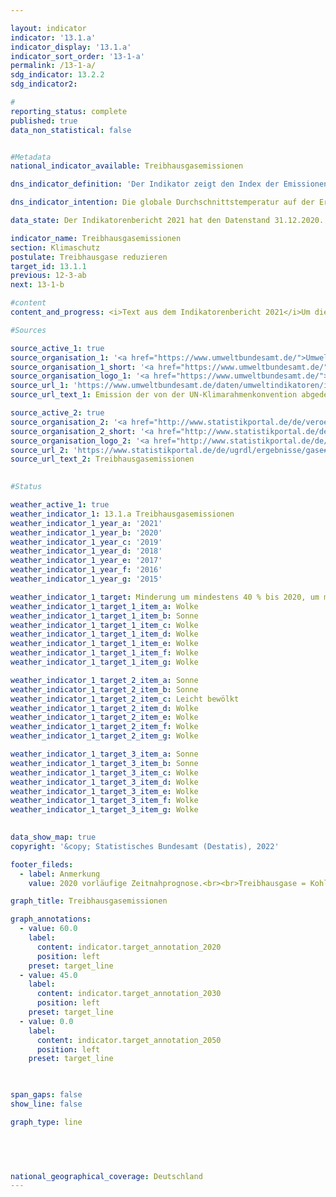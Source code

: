 ```yaml
---

layout: indicator    
indicator: '13.1.a'    
indicator_display: '13.1.a'    
indicator_sort_order: '13-1-a'    
permalink: /13-1-a/    
sdg_indicator: 13.2.2    
sdg_indicator2:     

#
reporting_status: complete    
published: true    
data_non_statistical: false    


#Metadata    
national_indicator_available: Treibhausgasemissionen    

dns_indicator_definition: 'Der Indikator zeigt den Index der Emissionen folgender Treibhausgase (Stoffe oder Stoffgruppen, in CO2-Äquivalenten): Kohlendioxid (CO2), Methan (CH4), Lachgas (N2O), Stickstofftrifluorid (NF3), teilhalogenierte Fluorkohlenwasserstoffe (H-FKW/HFC), perfluorierte Kohlenwasserstoffe (FKW/PFC) sowie Schwefelhexafluorid (SF6).'    

dns_indicator_intention: Die globale Durchschnittstemperatur auf der Erdoberfläche steigt aufgrund der zunehmenden Konzentration von Kohlendioxid und anderen Treibhausgasen in der Atmosphäre kontinuierlich an, mit bereits heute nachweisbaren Folgen für das Klimasystem. Ziel der Bundesregierung ist es daher, bis zum Jahr 2020 die Treibhausgasemissionen in Deutschland um mindestens 40&nbsp;% und bis zum Jahr 2030 um mindestens 55&nbsp;% gegenüber 1990 zu senken. Bis zum Jahr 2050 soll die Treibhausgasneutralität erreicht werden.    

data_state: Der Indikatorenbericht 2021 hat den Datenstand 31.12.2020. Die Daten auf der DNS-Online Plattform werden regelmäßig aktualisiert, sodass online aktuellere Daten verfügbar sein können als im Indikatorenbericht 2021 veröffentlicht.    

indicator_name: Treibhausgasemissionen    
section: Klimaschutz    
postulate: Treibhausgase reduzieren    
target_id: 13.1.1    
previous: 12-3-ab    
next: 13-1-b    

#content     
content_and_progress: <i>Text aus dem Indikatorenbericht 2021</i>Um die verschiedenen Treibhausgase zu einem Index zusammenfassen zu können, werden sie jeweils in „CO2-Äquivalenten“ ausgedrückt, das heißt in die Masse CO2 umgerechnet, die eine vergleichbare Wirkung auf die globale Erwärmung hätte. Durch die Kumulation sind jedoch die Entwicklungen der Treibhausgase im Einzelnen nicht ersichtlich, da die negative Entwicklung des einen Treibhausgases durch die positive Entwicklung eines anderen Treibhausgases überlagert werden kann.<br>Die Daten werden jährlich durch das Umweltbundesamt im Rahmen der Berichterstattung unter der Klimarahmenkonvention der Vereinten Nationen und dem Kyoto-Protokoll zur Verfügung gestellt. Die Emissionsermittlung und -berichterstattung unterliegt einem umfassenden Qualitätsmanagement.<br>Die Berechnung erfolgt nach dem Verursacher- und Territorialkonzept. Für alle Treibhausgase und Luftschadstoffe wurden somit die wichtigsten Emissionsquellen innerhalb Deutschlands ermittelt. Für diese Quellen wurde untersucht, wie hoch die Emissionen unter bestimmten Voraussetzungen sind. Daraus ergibt sich ein spezifischer Emissionsfaktor, der durch Multiplikation mit den Aktivitätsdaten der Quelle die Emissionsmenge ergibt.<br>Zu beachten ist, dass der Indikator gemäß Kyoto-Protokoll nicht die Kohlendioxid-Emissionen aus Landnutzung, Landnutzungsänderungen und Forstwirtschaft ausweist. Auch die Seeschifffahrt und der internationale Flugverkehr werden bei der Berechnung nicht berücksichtigt.<br>Betrachtet man die Entwicklung der Jahre 2015 bis 2019, so hat sich der Indikator nicht stabil entwickelt. Im Jahr 2015 und 2016 stiegen die Emissionswerte von Treibhausgasen geringfügig um 0,3 bzw. um 0,2 Prozentpunkte an. Seit dem Jahr 2017 sanken diese jedoch deutlich, 2017 um 1,2, 2018 um 2,9 Prozentpunkte. Langfristig zeigt sich nach der Zeitnahprognose des Umweltbundesamtes im Jahr 2019 ein Rückgang um insgesamt 35,7&nbsp;% gegenüber 1990. Bei Fortsetzung der Entwicklung der letzten fünf Berichtsjahre ist das Erreichen des Ziels für 2020 – eine Reduktion um 40&nbsp;% gegenüber 1990 – nicht erreichbar.<br>Den weitaus größten Anteil am gesamten Ausstoß von Treibhausgasen hatte 2019 das Kohlendioxid mit 87,7&nbsp;%, im Jahr 1990 waren es 84,1&nbsp;%. Methan trug zuletzt mit 6,2&nbsp;%, Lachgas mit 4,3&nbsp;%, die teilhalogenierten Fluorkohlenwasserstoffe mit 1,3&nbsp;% und Schwefelhexafluorid mit 0,5&nbsp;% zu den Treibhausgasen bei (die letzten beiden Werte für 2017). Der mit Abstand größte Teil der CO2-Emissionen entsteht bei der Gewinnung von Strom und Wärme. Methan und Lachgas entweichen hauptsächlich in der landwirtschaftlichen Produktion.    

#Sources    

source_active_1: true
source_organisation_1: '<a href="https://www.umweltbundesamt.de/">Umweltbundesamt</a>'
source_organisation_1_short: '<a href="https://www.umweltbundesamt.de/">Umweltbundesamt (UBA)</a>'
source_organisation_logo_1: '<a href="https://www.umweltbundesamt.de/"><img src="https://g205sdgs.github.io/sdg-indicators/public/logos/uba.png" alt="Umweltbundesamt" title=" Klicken Sie hier um zur Homepage der Organisation Umweltbundesamt zu gelangen." style="height:60px; width:148px; border: transparent"/></a>'
source_url_1: 'https://www.umweltbundesamt.de/daten/umweltindikatoren/indikator-emission-von-treibhausgasen'
source_url_text_1: Emission der von der UN-Klimarahmenkonvention abgedeckten Treibhausgase

source_active_2: true
source_organisation_2: '<a href="http://www.statistikportal.de/de/veroeffentlichungen/volkswirtschaftliche-gesamtrechnungen-der-laender">Volkswirtschaftliche Gesamtrechnungen der Länder</a>'
source_organisation_2_short: '<a href="http://www.statistikportal.de/de/veroeffentlichungen/volkswirtschaftliche-gesamtrechnungen-der-laender">Volkswirtschaftliche Gesamtrechnungen der Länder (VGRdL)</a>'
source_organisation_logo_2: '<a href="http://www.statistikportal.de/de/veroeffentlichungen/volkswirtschaftliche-gesamtrechnungen-der-laender"><img src="https://g205sdgs.github.io/sdg-indicators/public/logos/vwgdl.png" alt="Volkswirtschaftliche Gesamtrechnungen der Länder" title=" Klicken Sie hier um zur Homepage der Organisation Volkswirtschaftliche Gesamtrechnungen der Länder zu gelangen." style="height:60px; width:148px; border: transparent"/></a>'
source_url_2: 'https://www.statistikportal.de/de/ugrdl/ergebnisse/gase#alle-ergebnisse'
source_url_text_2: Treibhausgasemissionen
    

#Status    

weather_active_1: true
weather_indicator_1: 13.1.a Treibhausgasemissionen
weather_indicator_1_year_a: '2021'
weather_indicator_1_year_b: '2020'
weather_indicator_1_year_c: '2019'
weather_indicator_1_year_d: '2018'
weather_indicator_1_year_e: '2017'
weather_indicator_1_year_f: '2016'
weather_indicator_1_year_g: '2015'

weather_indicator_1_target: Minderung um mindestens 40 % bis 2020, um mindestens 55 % bis 2030, jeweils gegenüber 1990; Erreichung von Treibhausgasneutralität bis 2050
weather_indicator_1_target_1_item_a: Wolke
weather_indicator_1_target_1_item_b: Sonne
weather_indicator_1_target_1_item_c: Wolke
weather_indicator_1_target_1_item_d: Wolke
weather_indicator_1_target_1_item_e: Wolke
weather_indicator_1_target_1_item_f: Wolke
weather_indicator_1_target_1_item_g: Wolke

weather_indicator_1_target_2_item_a: Sonne
weather_indicator_1_target_2_item_b: Sonne
weather_indicator_1_target_2_item_c: Leicht bewölkt
weather_indicator_1_target_2_item_d: Wolke
weather_indicator_1_target_2_item_e: Wolke
weather_indicator_1_target_2_item_f: Wolke
weather_indicator_1_target_2_item_g: Wolke

weather_indicator_1_target_3_item_a: Sonne
weather_indicator_1_target_3_item_b: Sonne
weather_indicator_1_target_3_item_c: Wolke
weather_indicator_1_target_3_item_d: Wolke
weather_indicator_1_target_3_item_e: Wolke
weather_indicator_1_target_3_item_f: Wolke
weather_indicator_1_target_3_item_g: Wolke
    

data_show_map: true    
copyright: '&copy; Statistisches Bundesamt (Destatis), 2022'    

footer_fileds:
  - label: Anmerkung
    value: 2020 vorläufige Zeitnahprognose.<br><br>Treibhausgase = Kohlendioxid (CO2), Methan (CH4), Lachgas (N2O), Schwefelhexafluorid (SF6), Stickstofftrifluorid (NF3), teilhalogenierte Fluorkohlenwasserstoffe (H-FKW/HFC) und perfluorierte Kohlenwasserstoffe (FKW/PFC).    

graph_title: Treibhausgasemissionen    

graph_annotations:
  - value: 60.0
    label:
      content: indicator.target_annotation_2020
      position: left
    preset: target_line
  - value: 45.0
    label:
      content: indicator.target_annotation_2030
      position: left
    preset: target_line
  - value: 0.0
    label:
      content: indicator.target_annotation_2050
      position: left
    preset: target_line    

    

span_gaps: false    
show_line: false    

graph_type: line    

    

        

national_geographical_coverage: Deutschland    
---
```



<div>
  <div class="my-header">
    <h3>
      </a>
    </h3>
  </div>
  <div class="my-header-note">
  </div>
</div>